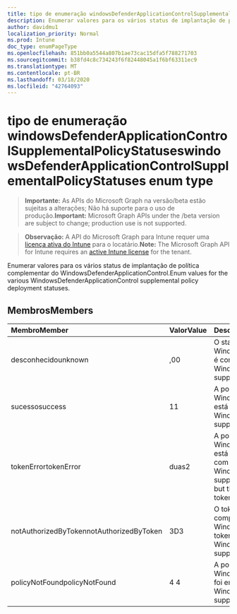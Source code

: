 ```yaml
---
title: tipo de enumeração windowsDefenderApplicationControlSupplementalPolicyStatuses
description: Enumerar valores para os vários status de implantação de política complementar do WindowsDefenderApplicationControl.
author: davidmu1
localization_priority: Normal
ms.prod: Intune
doc_type: enumPageType
ms.openlocfilehash: 851bb0a5544a807b1ae73cac15dfa5f788271703
ms.sourcegitcommit: b38fd4c8c734243f6f82448045a1f6bf63311ec9
ms.translationtype: MT
ms.contentlocale: pt-BR
ms.lasthandoff: 03/18/2020
ms.locfileid: "42764093"
---
```

# <a name="windowsdefenderapplicationcontrolsupplementalpolicystatuses-enum-type"></a><span data-ttu-id="4e7aa-103">tipo de enumeração windowsDefenderApplicationControlSupplementalPolicyStatuses</span><span class="sxs-lookup"><span data-stu-id="4e7aa-103">windowsDefenderApplicationControlSupplementalPolicyStatuses enum type</span></span>

> <span data-ttu-id="4e7aa-104">**Importante:** As APIs do Microsoft Graph na versão/beta estão sujeitas a alterações; Não há suporte para o uso de produção.</span><span class="sxs-lookup"><span data-stu-id="4e7aa-104">**Important:** Microsoft Graph APIs under the /beta version are subject to change; production use is not supported.</span></span>

> <span data-ttu-id="4e7aa-105">**Observação:** A API do Microsoft Graph para Intune requer uma [licença ativa do Intune](https://go.microsoft.com/fwlink/?linkid=839381) para o locatário.</span><span class="sxs-lookup"><span data-stu-id="4e7aa-105">**Note:** The Microsoft Graph API for Intune requires an [active Intune license](https://go.microsoft.com/fwlink/?linkid=839381) for the tenant.</span></span>

<span data-ttu-id="4e7aa-106">Enumerar valores para os vários status de implantação de política complementar do WindowsDefenderApplicationControl.</span><span class="sxs-lookup"><span data-stu-id="4e7aa-106">Enum values for the various WindowsDefenderApplicationControl supplemental policy deployment statuses.</span></span>

## <a name="members"></a><span data-ttu-id="4e7aa-107">Membros</span><span class="sxs-lookup"><span data-stu-id="4e7aa-107">Members</span></span>
|<span data-ttu-id="4e7aa-108">Membro</span><span class="sxs-lookup"><span data-stu-id="4e7aa-108">Member</span></span>|<span data-ttu-id="4e7aa-109">Valor</span><span class="sxs-lookup"><span data-stu-id="4e7aa-109">Value</span></span>|<span data-ttu-id="4e7aa-110">Descrição</span><span class="sxs-lookup"><span data-stu-id="4e7aa-110">Description</span></span>|
|:---|:---|:---|
|<span data-ttu-id="4e7aa-111">desconhecido</span><span class="sxs-lookup"><span data-stu-id="4e7aa-111">unknown</span></span>|<span data-ttu-id="4e7aa-112">,0</span><span class="sxs-lookup"><span data-stu-id="4e7aa-112">0</span></span>|<span data-ttu-id="4e7aa-113">O status da política suplementar do WindowsDefenderApplicationControl não é conhecido.</span><span class="sxs-lookup"><span data-stu-id="4e7aa-113">The status of the WindowsDefenderApplicationControl supplemental policy is not known.</span></span>|
|<span data-ttu-id="4e7aa-114">sucesso</span><span class="sxs-lookup"><span data-stu-id="4e7aa-114">success</span></span>|<span data-ttu-id="4e7aa-115">1</span><span class="sxs-lookup"><span data-stu-id="4e7aa-115">1</span></span>|<span data-ttu-id="4e7aa-116">A política suplementar do WindowsDefenderApplicationControl está em vigor.</span><span class="sxs-lookup"><span data-stu-id="4e7aa-116">The WindowsDefenderApplicationControl supplemental policy is in effect.</span></span>|
|<span data-ttu-id="4e7aa-117">tokenError</span><span class="sxs-lookup"><span data-stu-id="4e7aa-117">tokenError</span></span>|<span data-ttu-id="4e7aa-118">duas</span><span class="sxs-lookup"><span data-stu-id="4e7aa-118">2</span></span>|<span data-ttu-id="4e7aa-119">A política suplementar do WindowsDefenderApplicationControl está estruturalmente, mas há um erro com a autorização do token.</span><span class="sxs-lookup"><span data-stu-id="4e7aa-119">The WindowsDefenderApplicationControl supplemental policy is structurally okay but there is an error with authorizing the token.</span></span>|
|<span data-ttu-id="4e7aa-120">notAuthorizedByToken</span><span class="sxs-lookup"><span data-stu-id="4e7aa-120">notAuthorizedByToken</span></span>|<span data-ttu-id="4e7aa-121">3D</span><span class="sxs-lookup"><span data-stu-id="4e7aa-121">3</span></span>|<span data-ttu-id="4e7aa-122">O token não autoriza esta política complementar do WindowsDefenderApplicationControl.</span><span class="sxs-lookup"><span data-stu-id="4e7aa-122">The token does not authorize this WindowsDefenderApplicationControl supplemental policy.</span></span>|
|<span data-ttu-id="4e7aa-123">policyNotFound</span><span class="sxs-lookup"><span data-stu-id="4e7aa-123">policyNotFound</span></span>|<span data-ttu-id="4e7aa-124">4 </span><span class="sxs-lookup"><span data-stu-id="4e7aa-124">4</span></span>|<span data-ttu-id="4e7aa-125">A política suplementar do WindowsDefenderApplicationControl não foi encontrada.</span><span class="sxs-lookup"><span data-stu-id="4e7aa-125">The WindowsDefenderApplicationControl supplemental policy is not found.</span></span>|



